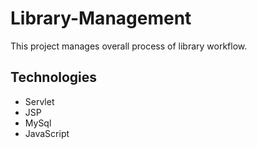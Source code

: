 # Library-Management
This project manages overall process of library workflow.

## Technologies
- Servlet
- JSP
- MySql
- JavaScript
